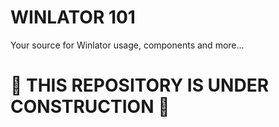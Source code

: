 # WINLATOR 101
Your source for Winlator usage, components and more...

# 🚧 THIS REPOSITORY IS UNDER CONSTRUCTION 🚧
